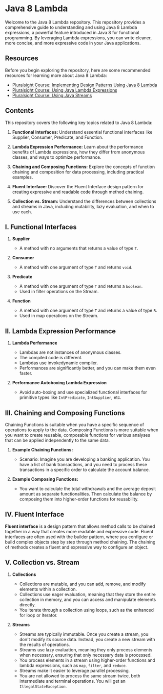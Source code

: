 # Java 8 Lambda

Welcome to the Java 8 Lambda repository. This repository provides a comprehensive guide to understanding and using Java 8 Lambda expressions, a powerful feature introduced in Java 8 for functional programming. By leveraging Lambda expressions, you can write cleaner, more concise, and more expressive code in your Java applications.

## Resources

Before you begin exploring the repository, here are some recommended resources for learning more about Java 8 Lambda:

- [Pluralsight Course: Implementing Design Patterns Using Java 8 Lambda](https://app.pluralsight.com/library/courses/implementing-design-patterns-java-8-lambda-expression/table-of-contents)
- [Pluralsight Course: Using Java Lambda Expressions](https://app.pluralsight.com/library/courses/lambda-expressions-java-code/table-of-contents)
- [Pluralsight Course: Using Java Streams](https://app.pluralsight.com/library/courses/java-streams-process-analyze-data-memory/table-of-contents)

## Contents

This repository covers the following key topics related to Java 8 Lambda:

1. **Functional Interfaces:** Understand essential functional interfaces like Supplier, Consumer, Predicate, and Function.

2. **Lambda Expression Performance:** Learn about the performance benefits of Lambda expressions, how they differ from anonymous classes, and ways to optimize performance.

3. **Chaining and Composing Functions:** Explore the concepts of function chaining and composition for data processing, including practical examples.

4. **Fluent Interface:** Discover the Fluent Interface design pattern for creating expressive and readable code through method chaining.

5. **Collection vs. Stream:** Understand the differences between collections and streams in Java, including mutability, lazy evaluation, and when to use each.


## I. Functional Interfaces

1. **Supplier**
   - A method with no arguments that returns a value of type `T`.

2. **Consumer**
   - A method with one argument of type `T` and returns `void`.

3. **Predicate**
   - A method with one argument of type `T` and returns a `boolean`.
   - Used in filter operations on the Stream.

4. **Function**
   - A method with one argument of type `T` and returns a value of type `R`.
   - Used in map operations on the Stream.

## II. Lambda Expression Performance

1. **Lambda Performance**
   - Lambdas are not instances of anonymous classes.
   - The compiled code is different.
   - Lambdas use invokedynamic compiler.
   - Performances are significantly better, and you can make them even faster.

2. **Performance Autoboxing Lambda Expression**
   - Avoid auto-boxing and use specialized functional interfaces for primitive types like `IntPredicate`, `IntSupplier`, etc.

## III. Chaining and Composing Functions

Chaining Functions is suitable when you have a specific sequence of operations to apply to the data. Composing Functions is more suitable when you want to create reusable, composable functions for various analyses that can be applied independently to the same data.

1. **Example Chaining Functions:**
   - Scenario: Imagine you are developing a banking application. You have a list of bank transactions, and you need to process these transactions in a specific order to calculate the account balance.

2. **Example Composing Functions:**
   - You want to calculate the total withdrawals and the average deposit amount as separate functionalities. Then calculate the balance by composing them into higher-order functions for reusability.

## IV. Fluent Interface

**Fluent interface** is a design pattern that allows method calls to be chained together in a way that creates more readable and expressive code. Fluent interfaces are often used with the builder pattern, where you configure or build complex objects step by step through method chaining. The chaining of methods creates a fluent and expressive way to configure an object.

## V. Collection vs. Stream

1. **Collections**
   - Collections are mutable, and you can add, remove, and modify elements within a collection.
   - Collections use eager evaluation, meaning that they store the entire collection in memory, and you can access and manipulate elements directly.
   - You iterate through a collection using loops, such as the enhanced for loop or Iterator.

2. **Streams**
   - Streams are typically immutable. Once you create a stream, you don't modify its source data. Instead, you create a new stream with the results of operations.
   - Streams use lazy evaluation, meaning they only process elements when necessary, ensuring that only necessary data is processed.
   - You process elements in a stream using higher-order functions and lambda expressions, such as `map`, `filter`, and `reduce`.
   - Streams make it easier to leverage parallel processing.
   - You are not allowed to process the same stream twice, both intermediate and terminal operations. You will get an `IllegalStateException`.


